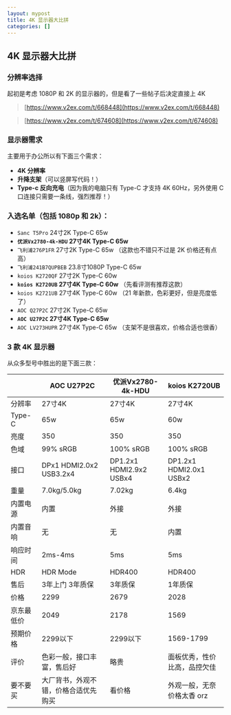 ```yaml
---
layout: mypost
title: 4K 显示器大比拼
categories: []
---
```


## 4K 显示器大比拼

### 分辨率选择

起初是考虑 1080P 和 2K 的显示器的，但是看了一些帖子后决定直接上 4K

> [https://www.v2ex.com/t/668448](https://www.v2ex.com/t/668448)

> [https://www.v2ex.com/t/674608](https://www.v2ex.com/t/674608)

### 显示器需求

主要用于办公所以有下面三个需求：

- **4K 分辨率**
- **升降支架**（可以竖屏写代码！）
- **Type-c 反向充电**（因为我的电脑只有 Type-C 才支持 4K 60Hz，另外使用 C 口连接只需要一条线，强烈推荐！）

### 入选名单（包括 1080p 和 2k）：

- `Sanc T5Pro`				 24寸2K	Type-C 65w
- **`优派Vx2780-4k-HDU`	27寸4K	Type-C 65w**
- `飞利浦276P1FR` 		    27寸2K	Type-C 65w	 （这款也不错只不过是 2K 价格还有点高）
- `飞利浦241B7QUPBEB`     23.8寸1080P	Type-C 65w
- `koios K2720QF`		   27寸2K	Type-C 60w
- **`koios K2720UB`		   27寸4K	Type-C 60w**	（先看评测有推荐这款）
- `koios K2721UB`		   27寸4K	Type-C 60w     （21 年新款，色彩更好，但是亮度低了）
- `AOC Q27P2C`	             27寸2K	Type-C 65w
- **`AOC U27P2C`                 27寸4K	Type-C 65w**
- `AOC LV273HUPR`           27寸4K	Type-C 65w	 （支架不是很喜欢，价格合适也很香）

### 3 款 4K 显示器

从众多型号中胜出的是下面三款：

|            | AOC U27P2C                           | 优派Vx2780-4k-HDU       | koios K2720UB                |
| ---------- | ------------------------------------ | ----------------------- | ---------------------------- |
| 分辨率     | 27寸4K                               | 27寸4K                  | 27寸4K                       |
| Type-C     | 65w                                  | 65w                     | 60w                          |
| 亮度       | 350                                  | 350                     | 350                          |
| 色域       | 99% sRGB                             | 100% sRGB               | 100% sRGB                    |
| 接口       | DPx1 HDMI2.0x2 USB3.2x4              | DP1.2x1 HDMI2.9x2 USBx4 | DP1.2x1 HDMI2.0x1 USBx2      |
| 重量       | 7.0kg/5.0kg                          | 7.02kg                  | 6.4kg                        |
| 内置电源   | 内置                                 | 外接                    | 外接                         |
| 内置音响   | 无                                   | 无                      | 内置                         |
| 响应时间   | 2ms-4ms                              | 5ms                     | 5ms                          |
| HDR        | HDR Mode                             | HDR400                  | HDR400                       |
| 售后       | 3年上门 3年质保                      | 3年质保                 | 1年质保                      |
| 价格       | 2299                                 | 2679                    | 2028                         |
| 京东最低价 | 2049                                 | 2178                    | 1569                         |
| 预期价格   | 2299以下                             | 2299以下                | 1569-1799                    |
| 评价       | 色彩一般，接口丰富，售后好           | 略贵                    | 面板优秀，性价比高，品控欠佳 |
| 要不要买   | 大厂背书，外观不错，价格合适优先购买 | 看价格                  | 外观一般，无奈价格太香 orz   |
